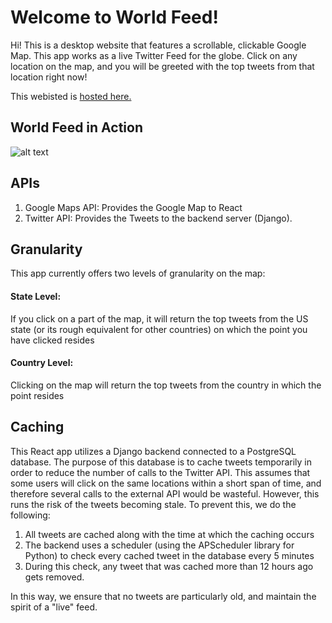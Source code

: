 # Welcome to World Feed!

Hi! This is a desktop website that features a scrollable, clickable Google Map. This app works as a live Twitter Feed for the globe. Click on any location on the map, and you will be greeted with the top tweets from that location right now! 

This webisted is [hosted here.](https://acesadaf.github.io/World-Feed/)

## World Feed in Action

![alt text](https://github.com/acesadaf/World-Feed/blob/master/src/Images/demo.gif)

## APIs

1. Google Maps API: Provides the Google Map to React
2. Twitter API: Provides the Tweets to the backend server (Django). 

## Granularity

This app currently offers two levels of granularity on the map:
#### State Level:
If you click on a part of the map, it will return the top tweets from the US state (or its rough equivalent for other countries) on which the point you have clicked resides

#### Country Level:
Clicking on the map will return the top tweets from the country in which the point resides

## Caching
This React app utilizes a Django backend connected to a PostgreSQL database. The purpose of this database is to cache tweets temporarily in order to reduce the number of calls to the Twitter API. This assumes that some users will click on the same locations within a short span of time, and therefore several calls to the external API would be wasteful. 
However, this runs the risk of the tweets becoming stale. To prevent this, we do the following:
1) All tweets are cached along with the time at which the caching occurs
2) The backend uses a scheduler (using the APScheduler library for Python) to check every cached tweet in the database every 5 minutes
3) During this check, any tweet that was cached more than 12 hours ago gets removed.

In this way, we ensure that no tweets are particularly old, and maintain the spirit of a "live" feed.


